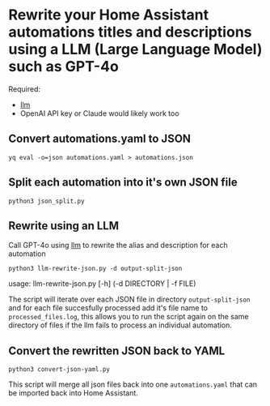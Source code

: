 # Rewrite your Home Assistant automations titles and descriptions using a LLM (Large Language Model) such as GPT-4o

Required:

- [llm](https://llm.datasette.io/en/stable/)
- OpenAI API key or Claude would likely work too

## Convert automations.yaml to JSON

`yq eval -o=json automations.yaml > automations.json`

## Split each automation into it's own JSON file

`python3 json_split.py`

## Rewrite using an LLM

Call GPT-4o using [llm](https://llm.datasette.io/en/stable/) to rewrite the alias and description for each automation

`python3 llm-rewrite-json.py -d output-split-json`

usage: llm-rewrite-json.py [-h] (-d DIRECTORY | -f FILE)

 The script will iterate over each JSON file in directory `output-split-json` and for each file succesfully processed add it's file name to `processed_files.log`, this allows you to run the script again on the same directory of files if the llm fails to process an individual automation.

## Convert the rewritten JSON back to YAML

 `python3 convert-json-yaml.py`

This script will merge all json files back into one `automations.yaml` that can be imported back into Home Assistant.
